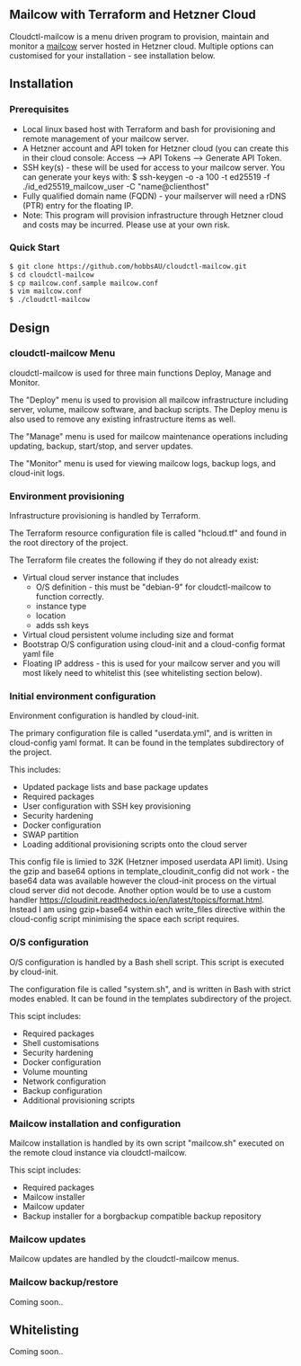 ## Mailcow with Terraform and Hetzner Cloud
Cloudctl-mailcow is a menu driven program to provision, maintain and monitor a [mailcow](https://mailcow.email) server hosted in Hetzner cloud. Multiple options can customised for your installation - see installation below.

## Installation

### Prerequisites
- Local linux based host with Terraform and bash for provisioning and remote management of your mailcow server.
- A Hetzner account and API token for Hetzner cloud (you can create this in their cloud console: Access --> API Tokens --> Generate API Token.
- SSH key(s) - these will be used for access to your mailcow server. You can generate your keys with: $ ssh-keygen -o -a 100 -t ed25519 -f ./id_ed25519_mailcow_user -C "name@clienthost"
- Fully qualified domain name (FQDN) - your mailserver will need a rDNS (PTR) entry for the floating IP.
- Note: This program will provision infrastructure through Hetzner cloud and costs may be incurred. Please use at your own risk.

### Quick Start
```sh
$ git clone https://github.com/hobbsAU/cloudctl-mailcow.git
$ cd cloudctl-mailcow
$ cp mailcow.conf.sample mailcow.conf
$ vim mailcow.conf
$ ./cloudctl-mailcow
```

## Design

### cloudctl-mailcow Menu
cloudctl-mailcow is used for three main functions Deploy, Manage and Monitor.

The "Deploy" menu is used to provision all mailcow infrastructure including server, volume, mailcow software, and backup scripts. The Deploy menu is also used to remove any existing infrastructure items as well.

The "Manage" menu is used for mailcow maintenance operations including updating, backup, start/stop, and server updates.

The "Monitor" menu is used for viewing mailcow logs, backup logs, and cloud-init logs.

### Environment provisioning
Infrastructure provisioning is handled by Terraform. 

The Terraform resource configuration file is called "hcloud.tf" and found in the root directory of the project.

The Terraform file creates the following if they do not already exist:
- Virtual cloud server instance that includes
  - O/S definition - this must be "debian-9" for cloudctl-mailcow to function correctly.
  - instance type
  - location
  - adds ssh keys
- Virtual cloud persistent volume including size and format
- Bootstrap O/S configuration using cloud-init and a cloud-config format yaml file
- Floating IP address - this is used for your mailcow server and you will most likely need to whitelist this (see whitelisting section below).

### Initial environment configuration
Environment configuration is handled by cloud-init. 

The primary configuration file is called "userdata.yml", and is written in cloud-config yaml format. It can be found in the templates subdirectory of the project.

This includes:
- Updated package lists and base package updates
- Required packages
- User configuration with SSH key provisioning
- Security hardening
- Docker configuration
- SWAP partition
- Loading additional provisioning scripts onto the cloud server

This config file is limied to 32K (Hetzner imposed userdata API limit). Using the gzip and base64 options in template_cloudinit_config did not work - the base64 data was available however the cloud-init process on the virtual cloud server did not decode. Another option would be to use a custom handler https://cloudinit.readthedocs.io/en/latest/topics/format.html. Instead I am using gzip+base64 within each write_files directive within the cloud-config script minimising the space each script requires.

### O/S configuration
O/S configuration is handled by a Bash shell script. This script is executed by cloud-init. 

The configuration file is called "system.sh", and is written in Bash with strict modes enabled. It can be found in the templates subdirectory of the project.

This scipt includes:
- Required packages
- Shell customisations
- Security hardening
- Docker configuration
- Volume mounting
- Network configuration
- Backup configuration
- Additional provisioning scripts


### Mailcow installation and configuration
Mailcow installation is handled by its own script "mailcow.sh" executed on the remote cloud instance via cloudctl-mailcow. 

This scipt includes:
- Required packages
- Mailcow installer
- Mailcow updater
- Backup installer for a borgbackup compatible backup repository


### Mailcow updates
Mailcow updates are handled by the cloudctl-mailcow menus.


### Mailcow backup/restore
Coming soon..

## Whitelisting
Coming soon..

